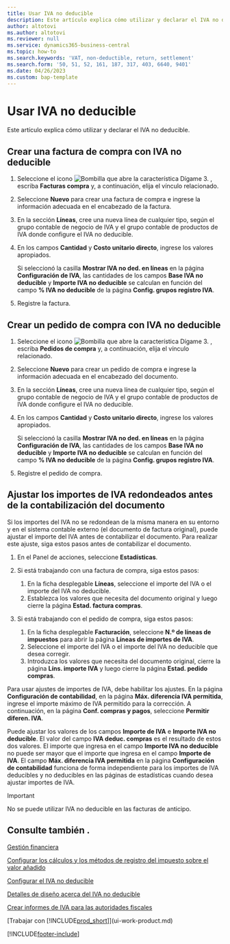 ```yaml
---
title: Usar IVA no deducible
description: Este artículo explica cómo utilizar y declarar el IVA no deducible.
author: altotovi
ms.author: altotovi
ms.reviewer: null
ms.service: dynamics365-business-central
ms.topic: how-to
ms.search.keywords: 'VAT, non-deductible, return, settlement'
ms.search.form: '50, 51, 52, 161, 187, 317, 403, 6640, 9401'
ms.date: 04/26/2023
ms.custom: bap-template
---
```


# <a name="use-non-deductible-vat"></a>Usar IVA no deducible

Este artículo explica cómo utilizar y declarar el IVA no deducible.

## <a name="create-a-purchase-invoice-with-non-deductible-vat"></a>Crear una factura de compra con IVA no deducible

1. Seleccione el icono ![Bombilla que abre la característica Dígame 3.](media/ui-search/search_small.png "Dígame qué desea hacer") , escriba **Facturas compra** y, a continuación, elija el vínculo relacionado.
2. Seleccione **Nuevo** para crear una factura de compra e ingrese la información adecuada en el encabezado de la factura.
3. En la sección **Líneas**, cree una nueva línea de cualquier tipo, según el grupo contable de negocio de IVA y el grupo contable de productos de IVA donde configure el IVA no deducible.
4. En los campos **Cantidad** y **Costo unitario directo**, ingrese los valores apropiados.

    Si seleccionó la casilla **Mostrar IVA no ded. en líneas** en la página **Configuración de IVA**, las cantidades de los campos **Base IVA no deducible** y **Importe IVA no deducible** se calculan en función del campo **% IVA no deducible** de la página **Config. grupos registro IVA**.

5. Registre la factura.

## <a name="create-a-purchase-order-with-non-deductible-vat"></a>Crear un pedido de compra con IVA no deducible

1. Seleccione el icono ![Bombilla que abre la característica Dígame 3.](media/ui-search/search_small.png "Dígame qué desea hacer") , escriba **Pedidos de compra** y, a continuación, elija el vínculo relacionado.
2. Seleccione **Nuevo** para crear un pedido de compra e ingrese la información adecuada en el encabezado del documento.
3. En la sección **Líneas**, cree una nueva línea de cualquier tipo, según el grupo contable de negocio de IVA y el grupo contable de productos de IVA donde configure el IVA no deducible.
4. En los campos **Cantidad** y **Costo unitario directo**, ingrese los valores apropiados.

    Si seleccionó la casilla **Mostrar IVA no ded. en líneas** en la página **Configuración de IVA**, las cantidades de los campos **Base IVA no deducible** y **Importe IVA no deducible** se calculan en función del campo **% IVA no deducible** de la página **Config. grupos registro IVA**.

5. Registre el pedido de compra.

## <a name="adjust-rounded-vat-amounts-before-document-posting"></a>Ajustar los importes de IVA redondeados antes de la contabilización del documento

Si los importes del IVA no se redondean de la misma manera en su entorno y en el sistema contable externo (el documento de factura original), puede ajustar el importe del IVA antes de contabilizar el documento. Para realizar este ajuste, siga estos pasos antes de contabilizar el documento.

1. En el Panel de acciones, seleccione **Estadísticas**.
2. Si está trabajando con una factura de compra, siga estos pasos:

    1. En la ficha desplegable **Líneas**, seleccione el importe del IVA o el importe del IVA no deducible.
    2. Establezca los valores que necesita del documento original y luego cierre la página **Estad. factura compras**.

3.  Si está trabajando con el pedido de compra, siga estos pasos:

    1. En la ficha desplegable **Facturación**, seleccione **N.º de líneas de impuestos** para abrir la página **Líneas de importes de IVA**.
    2. Seleccione el importe del IVA o el importe del IVA no deducible que desea corregir.
    3. Introduzca los valores que necesita del documento original, cierre la página **Líns. importe IVA** y luego cierre la página **Estad. pedido compras**.

Para usar ajustes de importes de IVA, debe habilitar los ajustes. En la página **Configuración de contabilidad**, en la página **Máx. diferencia IVA permitida**, ingrese el importe máximo de IVA permitido para la corrección. A continuación, en la página **Conf. compras y pagos**, seleccione **Permitir diferen. IVA**.

Puede ajustar los valores de los campos **Importe de IVA** e **Importe IVA no deducible**. El valor del campo **IVA deduc. compras** es el resultado de estos dos valores. El importe que ingresa en el campo **Importe IVA no deducible** no puede ser mayor que el importe que ingresa en el campo **Importe de IVA**. El campo **Máx. diferencia IVA permitida** en la página **Configuración de contabilidad** funciona de forma independiente para los importes de IVA deducibles y no deducibles en las páginas de estadísticas cuando desea ajustar importes de IVA.

> [!IMPORTANT]
> No se puede utilizar IVA no deducible en las facturas de anticipo.

## <a name="see-also"></a>Consulte también .

[Gestión financiera](finance.md)

[Configurar los cálculos y los métodos de registro del impuesto sobre el valor añadido](finance-setup-vat.md)  

[Configurar el IVA no deducible](finance-setup-nondeductible-vat.md)

[Detalles de diseño acerca del IVA no deducible](design-details-nondeductible-vat.md)

[Crear informes de IVA para las autoridades fiscales](finance-how-report-vat.md)

[Trabajar con [!INCLUDE[prod_short](includes/prod_short.md)]](ui-work-product.md)

[!INCLUDE[footer-include](includes/footer-banner.md)]
